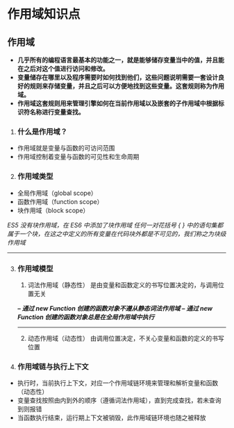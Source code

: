 # 作用域知识点

## 作用域 ##



* **几乎所有的编程语言最基本的功能之一，就是能够储存变量当中的值，并且能在之后对这个值进行访问和修改。**
*  **变量储存在哪里以及程序需要时如何找到他们，这些问题说明需要一套设计良好的规则来存储变量，并且之后可以方便地找到这些变量。这套规则称为作用域。**
*  **作用域这套规则用来管理引擎如何在当前作用域以及嵌套的子作用域中根据标识符名称进行变量查找。**

1. ### 什么是作用域？ ###

*  作用域就是变量与函数的可访问范围
*  作用域控制着变量与函数的可见性和生命周期

2. ### 作用域类型 

* 全局作用域（global scope）
*  函数作用域（function scope）
*  块作用域（block scope）

*ES5 没有块作用域，在 ES6 中添加了块作用域
 任何一对花括号 { } 中的语句集都属于一个块，在这之中定义的所有变量在代码块外都是不可见的，我们称之为块级作用域*

---

3. ### 作用域模型

   1. 词法作用域（静态性）
      是由变量和函数定义的书写位置决定的，与调用位置无关

   ***– 通过 new Function 创建的函数对象不遵从静态词法作用域***
   ***– 通过 new Function 创建的函数对象总是在全局作用域中执行***

   ---

   

   2. 动态作用域（动态性）
      由调用位置决定，不关心变量和函数的定义的书写位置

4. ### 作用域链与执行上下文

* 执行时，当前执行上下文，对应一个作用域链环境来管理和解析变量和函数（动态性）
*  变量查找按照由内到外的顺序（遵循词法作用域），直到完成查找，若未查询到则报错
*  当函数执行结束，运行期上下文被销毁，此作用域链环境也随之被释放

